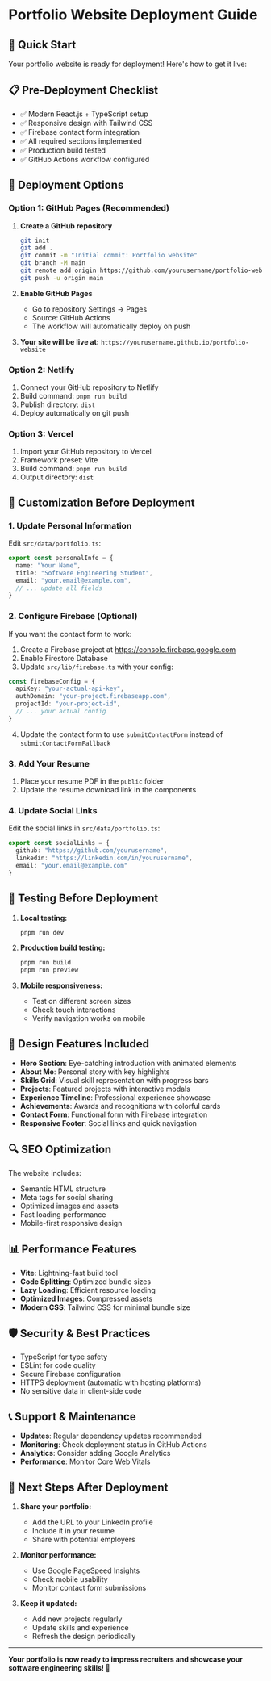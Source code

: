 # Portfolio Website Deployment Guide

## 🎯 Quick Start

Your portfolio website is ready for deployment! Here's how to get it live:

## 📋 Pre-Deployment Checklist

- ✅ Modern React.js + TypeScript setup
- ✅ Responsive design with Tailwind CSS
- ✅ Firebase contact form integration
- ✅ All required sections implemented
- ✅ Production build tested
- ✅ GitHub Actions workflow configured

## 🚀 Deployment Options

### Option 1: GitHub Pages (Recommended)

1. **Create a GitHub repository**
   ```bash
   git init
   git add .
   git commit -m "Initial commit: Portfolio website"
   git branch -M main
   git remote add origin https://github.com/yourusername/portfolio-website.git
   git push -u origin main
   ```

2. **Enable GitHub Pages**
   - Go to repository Settings → Pages
   - Source: GitHub Actions
   - The workflow will automatically deploy on push

3. **Your site will be live at:**
   `https://yourusername.github.io/portfolio-website`

### Option 2: Netlify

1. Connect your GitHub repository to Netlify
2. Build command: `pnpm run build`
3. Publish directory: `dist`
4. Deploy automatically on git push

### Option 3: Vercel

1. Import your GitHub repository to Vercel
2. Framework preset: Vite
3. Build command: `pnpm run build`
4. Output directory: `dist`

## 🔧 Customization Before Deployment

### 1. Update Personal Information

Edit `src/data/portfolio.ts`:

```typescript
export const personalInfo = {
  name: "Your Name",
  title: "Software Engineering Student",
  email: "your.email@example.com",
  // ... update all fields
}
```

### 2. Configure Firebase (Optional)

If you want the contact form to work:

1. Create a Firebase project at https://console.firebase.google.com
2. Enable Firestore Database
3. Update `src/lib/firebase.ts` with your config:

```typescript
const firebaseConfig = {
  apiKey: "your-actual-api-key",
  authDomain: "your-project.firebaseapp.com",
  projectId: "your-project-id",
  // ... your actual config
}
```

4. Update the contact form to use `submitContactForm` instead of `submitContactFormFallback`

### 3. Add Your Resume

1. Place your resume PDF in the `public` folder
2. Update the resume download link in the components

### 4. Update Social Links

Edit the social links in `src/data/portfolio.ts`:

```typescript
export const socialLinks = {
  github: "https://github.com/yourusername",
  linkedin: "https://linkedin.com/in/yourusername",
  email: "your.email@example.com"
}
```

## 📱 Testing Before Deployment

1. **Local testing:**
   ```bash
   pnpm run dev
   ```

2. **Production build testing:**
   ```bash
   pnpm run build
   pnpm run preview
   ```

3. **Mobile responsiveness:**
   - Test on different screen sizes
   - Check touch interactions
   - Verify navigation works on mobile

## 🎨 Design Features Included

- **Hero Section**: Eye-catching introduction with animated elements
- **About Me**: Personal story with key highlights
- **Skills Grid**: Visual skill representation with progress bars
- **Projects**: Featured projects with interactive modals
- **Experience Timeline**: Professional experience showcase
- **Achievements**: Awards and recognitions with colorful cards
- **Contact Form**: Functional form with Firebase integration
- **Responsive Footer**: Social links and quick navigation

## 🔍 SEO Optimization

The website includes:
- Semantic HTML structure
- Meta tags for social sharing
- Optimized images and assets
- Fast loading performance
- Mobile-first responsive design

## 📊 Performance Features

- **Vite**: Lightning-fast build tool
- **Code Splitting**: Optimized bundle sizes
- **Lazy Loading**: Efficient resource loading
- **Optimized Images**: Compressed assets
- **Modern CSS**: Tailwind CSS for minimal bundle size

## 🛡️ Security & Best Practices

- TypeScript for type safety
- ESLint for code quality
- Secure Firebase configuration
- HTTPS deployment (automatic with hosting platforms)
- No sensitive data in client-side code

## 📞 Support & Maintenance

- **Updates**: Regular dependency updates recommended
- **Monitoring**: Check deployment status in GitHub Actions
- **Analytics**: Consider adding Google Analytics
- **Performance**: Monitor Core Web Vitals

## 🎯 Next Steps After Deployment

1. **Share your portfolio:**
   - Add the URL to your LinkedIn profile
   - Include it in your resume
   - Share with potential employers

2. **Monitor performance:**
   - Use Google PageSpeed Insights
   - Check mobile usability
   - Monitor contact form submissions

3. **Keep it updated:**
   - Add new projects regularly
   - Update skills and experience
   - Refresh the design periodically

---

**Your portfolio is now ready to impress recruiters and showcase your software engineering skills! 🚀**

